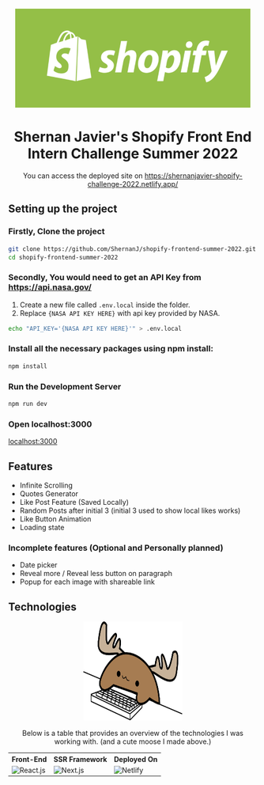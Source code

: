 <p align="center">
<a href="https://docs.google.com/document/d/13zXpyrC2yGxoLXKktxw2VJG2Jw8SdUfliLM-bYQLjqE/edit#" target="_blank"><img src="./.github/img/Banner.png" height="200" width="auto" ></a>
</p>

<h1 align="center">Shernan Javier's Shopify Front End Intern Challenge Summer 2022</h1>

<p align="center">You can access the deployed site on <a href="https://shernanjavier-shopify-challenge-2022.netlify.app/">https://shernanjavier-shopify-challenge-2022.netlify.app/</a></p>

## Setting up the project

### Firstly, Clone the project

```bash
git clone https://github.com/ShernanJ/shopify-frontend-summer-2022.git
cd shopify-frontend-summer-2022
```

### Secondly, You would need to get an API Key from https://api.nasa.gov/

1. Create a new file called `.env.local` inside the folder.
2. Replace `{NASA API KEY HERE}` with api key provided by NASA.

```bash
echo "API_KEY='{NASA API KEY HERE}'" > .env.local
```

### Install all the necessary packages using npm install:

```bash
npm install
```

### Run the Development Server

```bash
npm run dev
```

### Open localhost:3000

[localhost:3000](http://localhost:3000)

## Features

- Infinite Scrolling
- Quotes Generator
- Like Post Feature (Saved Locally)
- Random Posts after initial 3 (initial 3 used to show local likes works)
- Like Button Animation
- Loading state

### Incomplete features (Optional and Personally planned)

- Date picker
- Reveal more / Reveal less button on paragraph
- Popup for each image with shareable link

## Technologies

<div align="center" id="technologies">
 <img src="./.github/img/Moose.svg" alt="Mechanical Keyboard Moose" height="200" width="200" />

Below is a table that provides an overview of the technologies I was working with. (and a cute moose I made above.)

<table>
  <tr>
    <th>Front-End</th>
    <th>SSR Framework</th>
    <th>Deployed On</th>
  </tr>
  <tr> 
    <td><img src="https://img.shields.io/badge/react.js-%2320232a.svg?style=for-the-badge&logo=react&logoColor=%2361DAFB" alt="React.js"/></td>
    <td><img src="https://img.shields.io/badge/Next.js-black?style=for-the-badge&logo=next.js&logoColor=white" alt="Next.js"/></td>
    <td><img src="https://img.shields.io/badge/Netlify-%23ffffff.svg?style=for-the-badge&logo=netlify&logoColor=%2332B5BB" alt="Netlify" /></td>
  </tr>
 </table>
</div>
